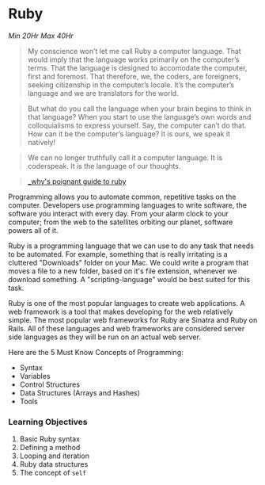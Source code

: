 # Ruby

*Min 20Hr Max 40Hr*

  >My conscience won’t let me call Ruby a computer language. That would imply
  >that the language works primarily on the computer’s terms. That the language
  >is designed to accomodate the computer, first and foremost. That therefore,
  >we, the coders, are foreigners, seeking citizenship in the computer’s
  >locale. It’s the computer’s language and we are translators for the world.

  > But what do you call the language when your brain begins to think in that
  > language? When you start to use the language’s own words and colloquialisms
  > to express yourself. Say, the computer can’t do that. How can it be the
  > computer’s language? It is ours, we speak it natively!

  > We can no longer truthfully call it a computer language. It is coderspeak.
  > It is the language of our thoughts.

  > [_why's poignant guide to ruby](http://mislav.uniqpath.com/poignant-guide/)

Programming allows you to automate common, repetitive tasks on the computer. Developers use programming languages to write software, the software you interact with every day. From your alarm clock to your computer; from the web to the satellites orbiting our planet, software powers all of it.

Ruby is a programming language that we can use to do any task that needs to be automated. For example, something that is really irritating is a cluttered "Downloads" folder on your Mac. We could write a program that moves a file to a new folder, based on it's file extension, whenever we download something. A "scripting-language" would be best suited for this task.

Ruby is one of the most popular languages to create web applications. A web framework is a tool that makes developing for the web relatively simple. The most popular web frameworks for Ruby are Sinatra and Ruby on Rails. All of these languages and web frameworks are considered server side languages as they will be run on an actual web server.

Here are the 5 Must Know Concepts of Programming:
* Syntax
* Variables
* Control Structures
* Data Structures (Arrays and Hashes)
* Tools

### Learning Objectives

  1. Basic Ruby syntax
  2. Defining a method
  3. Looping and iteration
  4. Ruby data structures
  5. The concept of `self`
